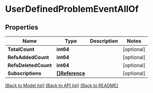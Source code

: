 # UserDefinedProblemEventAllOf

## Properties

Name | Type | Description | Notes
------------ | ------------- | ------------- | -------------
**TotalCount** | **int64** |  | [optional] 
**RefsAddedCount** | **int64** |  | [optional] 
**RefsDeletedCount** | **int64** |  | [optional] 
**Subscriptions** | [**[]Reference**](Reference.md) |  | [optional] 

[[Back to Model list]](../README.md#documentation-for-models) [[Back to API list]](../README.md#documentation-for-api-endpoints) [[Back to README]](../README.md)


